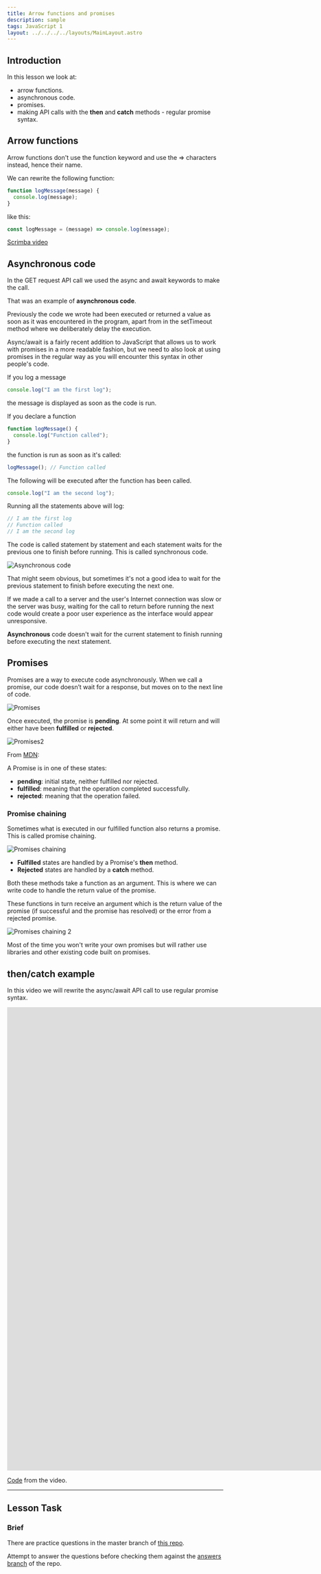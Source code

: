 ```yaml
---
title: Arrow functions and promises
description: sample
tags: JavaScript 1
layout: ../../../../layouts/MainLayout.astro
---
```


## Introduction

In this lesson we look at:

- arrow functions.
- asynchronous code.
- promises.
- making API calls with the **then** and **catch** methods - regular promise syntax.

## Arrow functions

Arrow functions don't use the function keyword and use the => characters instead, hence their name.

We can rewrite the following function:

```js
function logMessage(message) {
  console.log(message);
}
```

like this:

```js
const logMessage = (message) => console.log(message);
```

[Scrimba video](https://scrimba.com/c/cg29pns6)

## Asynchronous code

In the GET request API call we used the async and await keywords to make the call.

That was an example of **asynchronous code**.

Previously the code we wrote had been executed or returned a value as soon as it was encountered in the program, apart from in the setTimeout method where we deliberately delay the execution.

Async/await is a fairly recent addition to JavaScript that allows us to work with promises in a more readable fashion, but we need to also look at using promises in the regular way as you will encounter this syntax in other people's code.

If you log a message

```js
console.log("I am the first log");
```

the message is displayed as soon as the code is run.

If you declare a function

```js
function logMessage() {
  console.log("Function called");
}
```

the function is run as soon as it's called:

```js
logMessage(); // Function called
```

The following will be executed after the function has been called.

```js
console.log("I am the second log");
```

Running all the statements above will log:

```js
// I am the first log
// Function called
// I am the second log
```

The code is called statement by statement and each statement waits for the previous one to finish before running. This is called synchronous code.

![Asynchronous code](../images/js/3-3-asyncode.png)

That might seem obvious, but sometimes it's not a good idea to wait for the previous statement to finish before executing the next one.

If we made a call to a server and the user's Internet connection was slow or the server was busy, waiting for the call to return before running the next code would create a poor user experience as the interface would appear unresponsive.

**Asynchronous** code doesn't wait for the current statement to finish running before executing the next statement.

## Promises

Promises are a way to execute code asynchronously. When we call a promise, our code doesn’t wait for a response, but moves on to the next line of code.

![Promises](../images/js/3-3-promises.png)

Once executed, the promise is **pending**. At some point it will return and will either have been **fulfilled** or **rejected**.

![Promises2](../images/js/3-3-promises2.png)

From [MDN](https://developer.mozilla.org/en-US/docs/Web/JavaScript/Reference/Global_Objects/Promise):

A Promise is in one of these states:

- **pending**: initial state, neither fulfilled nor rejected.
- **fulfilled**: meaning that the operation completed successfully.
- **rejected**: meaning that the operation failed.

### Promise chaining

Sometimes what is executed in our fulfilled function also returns a promise. This is called promise chaining.

![Promises chaining](../images/js/3-3-promisechaining.png)

- **Fulfilled** states are handled by a Promise's **then** method.
- **Rejected** states are handled by a **catch** method.

Both these methods take a function as an argument. This is where we can write code to handle the return value of the promise.

These functions in turn receive an argument which is the return value of the promise (if successful and the promise has resolved) or the error from a rejected promise.

![Promises chaining 2](../images/js/3-3-promisechaining2.png)

Most of the time you won't write your own promises but will rather use libraries and other existing code built on promises.

## then/catch example

In this video we will rewrite the async/await API call to use regular promise syntax.

<iframe src="https://player.vimeo.com/video/450776515?h=1adda6b1fd&amp;badge=0&amp;autopause=0&amp;player_id=0&amp;app_id=58479" width="2560" height="1080" frameborder="0" allow="autoplay; fullscreen; picture-in-picture" allowfullscreen title="GET request with regular promises"></iframe>

[Code](https://github.com/NoroffFEU/get-request-with-regular-promise-syntax) from the video.

---

## Lesson Task

### Brief

There are practice questions in the master branch of [this repo](https://github.com/NoroffFEU/lesson-task-js1-module3-lesson3).

Attempt to answer the questions before checking them against the [answers branch](https://github.com/NoroffFEU/lesson-task-js1-module3-lesson3/tree/answers) of the repo.
